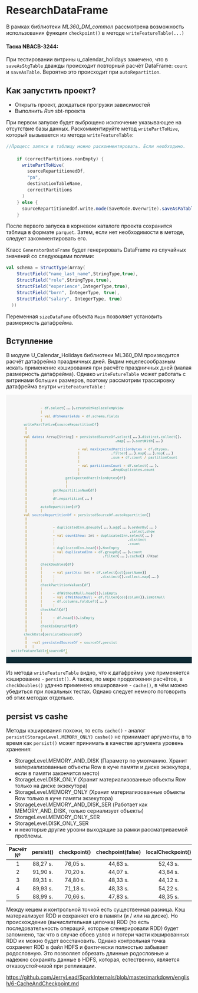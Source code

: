 # ResearchDataFrame

В рамках библиотеки *ML360_DM_common* рассмотрена возможность использования функции `checkpoint()` в методе `writeFeatureTable(...)`

#### Таска NBACB-3244:
При тестировании витрины u_calendar_holidays замечено, что в `saveAsStgTable` дважды происходит повторный расчёт DataFrame: `count` и `saveAsTable`. Вероятно это происходит при `autoRepartition`.

Как запустить проект?
--------
- Открыть проект, дождаться прогрузки зависимостей
- Выполнить *Run* sbt-проекта

При первом запуске будет выброщено исключение указывающее на отсутствие базы данных. Раскомментируйте метод `writePartToHive`, который вызывается из метода `writeFeatureTable`:
```scala
//Процесс записи в таблицу можно раскомментировать. Если необходимо.

    if (correctPartitions.nonEmpty) {
      writePartToHive(
        sourceRepartitionedDf,
        "pa",
        destinationTableName,
        correctPartitions
      )
    } else {
      sourceRepartitionedDf.write.mode(SaveMode.Overwrite).saveAsPaTable(destinationTableName)
    }

```
После первого запуска в корневом каталоге проекта сохранится таблица в формате `parquet`. Затем, если нет необходимости в методе, следует закомментировать его.

Класс `GeneratorDataFrame` будет генерировать DataFrame из случайных значений со следующими полями:
```scala
val schema = StructType(Array(
    StructField("name_last_name",StringType,true),
    StructField("role",StringType,true),
    StructField("experience",IntegerType,true),
    StructField("born", IntegerType, true),
    StructField("salary", IntegerType, true)
  ))
```  
Переменная `sizeDataFame` объекта `Main` позволяет установить размерность датафрейма.

Вступление
-----
В модуле U_Calendar_Holidays библиотеки ML360_DM производится расчёт датафрейма праздничных дней. Видим нецелесообразным искать применение кэширования при расчёте праздничных дней (малая размерность датафрейма). Однако `writeFutureTable` может работать с витринами больших размеров, поэтому рассмотрим трассировку датафрейма внутри `writeFeatureTable` : 

![](/img/df-line.jpg)

Из метода `writeFeatureTable` видно, что к датафрейму уже применяется кэширование - `persist()`. А также, по мере продолжения расчётов, в `checkDoubles()` удачно применено кеширование - `cache()`, в чём можно убедиться при локальных тестах. Однако следует немного поговорить об этих методах отдельно.

persist vs cashe
------
Методы кэширования похожи, то есть `cache()` - аналог `persist(StorageLevel.MEMORY_ONLY)`
`cashe()` не принимает аргументы, в то время как `persist()` может принимать в качестве аргумента уровень хранения:
- StorageLevel.MEMORY_AND_DISK (Параметр по умолчанию. Хранит материализованные объекты Row в куче памяти и диске экзекутора, если в памяти закончится место)
- StorageLevel.DISK_ONLY (Хранит материализованные объекты Row только на диске экзекутора)
- StorageLevel.MEMORY_ONLY (Хранит материализованные объекты Row только в куче памяти экзекутора)
- StorageLevel.MEMORY_AND_DISK_SER (Работает как MEMORY_AND_DISK, только сериализует объекты)
- StorageLevel.MEMORY_ONLY_SER
- StorageLevel.DISK_ONLY_SER
- и некоторые другие уровни выходящие за рамки рассматриваемой проблемы.

| Расчёт №  | persist()  | checkpoint()  | chechpoint(false)  | localCheckpoint()  | localCheckpoint(false) |
| :------------: | :------------: | :------------: | :------------: | :------------: | :------------:|
| 1  |  88,27 s. | 76,05 s.   | 44,63 s.   | 52,43 s.  |  45,19 s. |
|  2 |  91,90 s. |  70,20 s.  |  44,07 s.  | 43,84 s.  |  49,32 s. |
|  3 |  89,31 s. | 74,80  s. | 48,33 s.   | 44,12 s.   |  48,75 s. |
|  4 |  89,93 s. | 71,18  s. | 48,33 s.   |  54,22 s.  |  46,58 s. |
|  5 |  88,99 s. |  70,66 s. |  47,83 s.  |  48,35 s.  |  49,27 s. |


Между кешем и контрольной точкой есть существенная разница. Кэш материализует RDD и сохраняет его в памяти (и / или на диске). Но происхождение (вычислительная цепочка) RDD (то есть последовательность операций, которые сгенерировали RDD) будет запомнено, так что в случае сбоев узлов и потери части кэшированных RDD их можно будет восстановить. Однако контрольная точка сохраняет RDD в файл HDFS и фактически полностью забывает родословную. Это позволяет обрезать длинные родословные и надежно сохранять данные в HDFS, которая, естественно, является отказоустойчивой при репликации.

https://github.com/JerryLead/SparkInternals/blob/master/markdown/english/6-CacheAndCheckpoint.md



